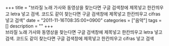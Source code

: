 +++
title = "브라질 노래 가사와 동영상을 찾는다면 구글 검색창에 제목넣고 한칸띄우고 letra 넣고 검색. 코드도 같이 찾는다면 구글 검색창에 제목넣고 한칸띄우고 cifras 넣고 검색"
date = "2011-11-16T08:35:00+0900"
categories = ["음악"]
tags = []
description = ""
+++
<span class="copyright_entry" style="display:block;" title="브라질 노래 가사와 동영상을 찾는다면 구글 검색창에 제목넣고 한칸띄우고 letra 넣고 검색. 코드도 같이 찾는다면 구글 검색창에 제목넣고 한칸띄우고 cifras 넣고 검색@@**@@http://shed.egloos.com/3767329"></span>브라질 노래 가사와 동영상을 찾는다면 구글 검색창에 제목넣고 한칸띄우고 letra 넣고 검색. 코드도 같이 찾는다면 구글 검색창에 제목넣고 한칸띄우고 cifras 넣고 검색 
<!--
       <rdf:RDF xmlns:rdf="http://www.w3.org/1999/02/22-rdf-syntax-ns#"
		    xmlns:dc="http://purl.org/dc/elements/1.1/"
		    xmlns:trackback="http://madskills.com/public/xml/rss/module/trackback/">
       <rdf:Description
	        rdf:about="http://shed.egloos.com/3767329"
	        dc:identifier="http://shed.egloos.com/3767329"
	        dc:title="브라질 노래 가사와 동영상을 찾는다면 구글 검색창에 제목넣고 한칸띄우고 letra 넣고 검색. 코드도 같이 찾는다면 구글 검색창에 제목넣고 한칸띄우고 cifras 넣고 검색"
	        trackback:ping="http://shed.egloos.com/tb/3767329"/>
       </rdf:RDF>
       -->

<ul></ul>